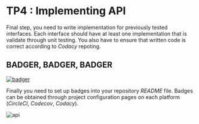 # TP4 : Implementing API

Final step, you need to write implementation for previously tested interfaces. Each interface
should have at least one implementation that is validate through unit testing. You also have
to ensure that written code is correct according to *Codacy* repoting.

## BADGER, BADGER, BADGER

[![badger](http://img.youtube.com/vi/EIyixC9NsLI/0.jpg)](http://www.youtube.com/watch?v=EIyixC9NsLI)

Finally you need to set up badges into your repository *README* file. Badges can be obtained through project configuration pages on each platform (*CircleCI*, *Codecov*, *Codacy*).

![api](https://github.com/Faylixe/ceri-m1-test-2017/blob/master/docs/images/badges.png?raw=true)

